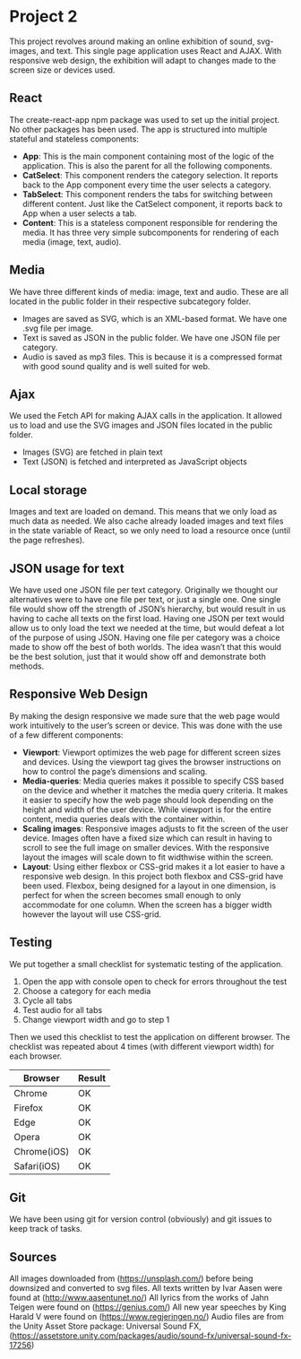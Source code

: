 # Project 2

This project revolves around making an online exhibition of sound, svg-images, and text. This single page application uses React and AJAX. With responsive web design, the exhibition will adapt to changes made to the screen size or devices used.

## React
The create-react-app npm package was used to set up the initial project. No other packages has been used. The app is structured into multiple stateful and stateless components:
- **App**: This is the main component containing most of the logic of the application. This is also the parent for all the following components.
- **CatSelect**: This component renders the category selection. It reports back to the App component every time the user selects a category.
- **TabSelect**: This component renders the tabs for switching between different content. Just like the CatSelect component, it reports back to App when a user selects a tab.
- **Content**: This is a stateless component responsible for rendering the media. It has three very simple subcomponents for rendering of each media (image, text, audio).

## Media
We have three different kinds of media: image, text and audio. These are all located in the public folder in their respective subcategory folder.
- Images are saved as SVG, which is an XML-based format. We have one .svg file per image.
- Text is saved as JSON in the public folder. We have one JSON file per category.
- Audio is saved as mp3 files. This is because it is a compressed format with good sound quality and is well suited for web.

## Ajax
We used the Fetch API for making AJAX calls in the application. It allowed us to load and use the SVG images and JSON files located in the public folder.
- Images (SVG) are fetched in plain text
- Text (JSON) is fetched and interpreted as JavaScript objects

## Local storage
Images and text are loaded on demand. This means that we only load as much data as needed. We also cache already loaded images and text files in the state variable of React, so we only need to load a resource once (until the page refreshes).

## JSON usage for text
We have used one JSON file per text category. Originally we thought our alternatives were to have one file per text, or just a single one. One single file would show off the strength of JSON’s hierarchy, but would result in us having to cache all texts on the first load. Having one JSON per text would allow us to only load the text we needed at the time, but would defeat a lot of the purpose of using JSON. Having one file per category was a choice made to show off the best of both worlds. The idea wasn’t that this would be the best solution, just that it would show off and demonstrate both methods.

## Responsive Web Design
By making the design responsive we made sure that the web page would work intuitively to the user’s screen or device. This was done with the use of a few different components:
- **Viewport**: Viewport optimizes the web page for different screen sizes and devices. Using the viewport tag gives the browser instructions on how to control the page’s dimensions and scaling.
- **Media-queries**: Media queries makes it possible to specify CSS based on the device and whether it matches the media query criteria. It makes it easier to specify how the web page should look depending on the height and width of the user device. While viewport is for the entire content, media queries deals with the container within.
- **Scaling images**: Responsive images adjusts to fit the screen of the user device. Images often have a fixed size which can result in having to scroll to see the full image on smaller devices. With the responsive layout the images will scale down to fit widthwise within the screen.
- **Layout**: Using either flexbox or CSS-grid makes it a lot easier to have a responsive web design. In this project both flexbox and CSS-grid have been used. Flexbox, being designed for a layout in one dimension, is perfect for when the screen becomes small enough to only accommodate for one column. When the screen has a bigger width however the layout will use CSS-grid.

## Testing
We put together a small checklist for systematic testing of the application.
1. Open the app with console open to check for errors throughout the test
2. Choose a category for each media
3. Cycle all tabs
4. Test audio for all tabs
5. Change viewport width and go to step 1

Then we used this checklist to test the application on different browser. The checklist was repeated about 4 times (with different viewport width) for each browser.

| Browser | Result |
| --- | --- |
| Chrome | OK |
| Firefox | OK |
| Edge | OK |
| Opera | OK |
| Chrome(iOS) | OK |
| Safari(iOS) | OK |

## Git
We have been using git for version control (obviously) and git issues to keep track of tasks.

## Sources
All images downloaded from (https://unsplash.com/) before being downsized and converted to svg files.
All texts written by Ivar Aasen were found at (http://www.aasentunet.no/)
All lyrics from the works of Jahn Teigen were found on (https://genius.com/) 
All new year speeches by King Harald V were found on (https://www.regjeringen.no/)
Audio files are from the Unity Asset Store package: Universal Sound FX, (https://assetstore.unity.com/packages/audio/sound-fx/universal-sound-fx-17256)
